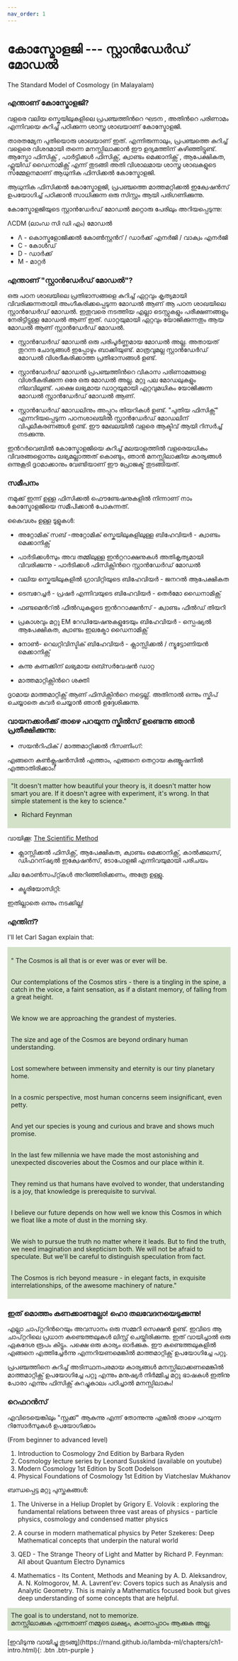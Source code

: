 ```yaml
---
nav_order: 1
---
```



# കോസ്മോളജി  --- സ്റ്റാൻഡേർഡ് മോഡൽ 
The Standard Model of Cosmology (in Malayalam)

### എന്താണ് കോസ്മോളജി?

വളരെ വലിയ സ്കെയിലുകളിലെ പ്രപഞ്ചത്തിന്‍റെ ഘടന , അതിന്‍റെ പരിണാമം എന്നിവയെ കുറിച്ച് പഠിക്കുന്ന ശാസ്ത്ര ശാഖയാണ് കോസ്മോളജി. 

താരതമ്യേന പുതിയൊരു ശാഖയാണ്  ഇത്. എന്നിരുന്നാലും, പ്രപഞ്ചത്തെ  കുറിച്ച് വളെരെ വിശദമായി തന്നെ മനസ്സിലാക്കാൻ  ഈ  ഉദ്യമത്തിന് കഴിഞ്ഞിട്ടുണ്ട്. ആസ്ട്രോ ഫിസിക്സ് , പാർട്ടിക്കൾ ഫിസിക്സ്,  ക്വാണ്ടം മെക്കാനിക്സ് , ആപേക്ഷികത, ഫ്ലൂയിഡ് ഡൈനാമിക്സ് എന്ന് തുടങ്ങി അതി വിശാലമായ ശാസ്ത്ര ശാഖകളുടെ സമ്മേളനമാണ് ആധുനിക ഫിസിക്കൽ  കോസ്മോളജി.

ആധുനിക ഫിസിക്കൽ കോസ്മോളജി, പ്രപഞ്ചത്തെ മാത്തമറ്റിക്കൽ ഇക്വേഷൻസ് ഉപയോഗിച്ച് പഠിക്കാന്‍  സാധിക്കുന്ന ഒരു സിസ്റ്റം ആയി പരിഗണിക്കുന്നു.

കോസ്മോളജിയുടെ സ്റ്റാൻഡേർഡ് മോഡൽ മറ്റൊരു പേരിലും അറിയപ്പെടുന്നു:

ΛCDM (ലാംഡ സി ഡി എം) മോഡല്‍
* Λ - കൊസ്മളോജിക്കല്‍ കോണ്‍സ്റ്റന്‍റ് / ഡാര്‍ക്ക്‌ എനര്‍ജി / വാക്വം എനര്‍ജി
* C - കോള്‍ഡ്
* D - ഡാര്‍ക്ക്‌
* M - മാറ്റര്‍


### എന്താണ് "സ്റ്റാന്‍ഡേര്‍ഡ് മോഡല്‍"?


ഒരു പഠന ശാഖയിലെ  പ്രതിഭാസങ്ങളെ കുറിച്ച് ഏറ്റവും കൃത്യമായി വിവരിക്കുന്നതായി അംഗീകരിക്കപ്പെടുന്ന മോഡല്‍ ആണ് ആ പഠന ശാഖയിലെ  സ്റ്റാന്‍ഡേര്‍ഡ് മോഡല്‍. ഇതുവരെ നടത്തിയ എല്ലാ ടെസ്റ്റുകളും പരീക്ഷണങ്ങളും നേരിട്ടിട്ടുള്ള മോഡല്‍ ആണ് ഇത്. ഡാറ്റയുമായി ഏറ്റവും യോജിക്കുന്നതും ആയ മോഡല്‍ ആണ് സ്റ്റാന്‍ഡേര്‍ഡ് മോഡല്‍.

* സ്റ്റാന്‍ഡേര്‍ഡ് മോഡല്‍ ഒരു പരിപൂര്‍ണ്ണമായ മോഡല്‍ അല്ല. അതായത് തുറന്ന ചോദ്യങ്ങള്‍ ഇപ്പോഴും ബാക്കിയുണ്ട്. മാത്രവുമല്ല സ്റ്റാന്‍ഡേര്‍ഡ് മോഡല്‍ വിശദീകരിക്കാത്ത പ്രതിഭാസങ്ങള്‍ ഉണ്ട്.


* സ്റ്റാന്‍ഡേര്‍ഡ് മോഡല്‍ പ്രപഞ്ചത്തിന്‍റെ വികാസ പരിണാമങ്ങളെ വിശദീകരിക്കുന്ന ഒരേ ഒരു മോഡല്‍ അല്ല. മറ്റു പല മോഡലുകളും നിലവിലുണ്ട്. പക്ഷെ ലഭ്യമായ ഡാറ്റയുമായി ഏറ്റവുമധികം യോജിക്കുന്ന മോഡല്‍ സ്റ്റാന്‍ഡേര്‍ഡ് മോഡല്‍  ആണ്.


* സ്റ്റാന്‍ഡേര്‍ഡ് മോഡലിനും അപ്പുറം തിയറികള്‍ ഉണ്ട്. "പുതിയ ഫിസിക്സ്" എന്നറിയപ്പെടുന്ന പഠനശാഖയില്‍ സ്റ്റാന്‍ഡേര്‍ഡ് മോഡലിന് വിപുലീകരണങ്ങള്‍ ഉണ്ട്. ഈ മേഖലയില്‍ വളരെ ആക്ടിവ് ആയി റിസര്‍ച്ച് നടക്കുന്നു.


ഇന്‍റര്‍വെബില്‍ കോസ്മോളജിയെ കുറിച്ച് മലയാളത്തില്‍ വളരെയധികം വിവരങ്ങളൊന്നും ലഭ്യമല്ലാത്തത് കൊണ്ടും, ഞാന്‍ മനസ്സിലാക്കിയ കാര്യങ്ങള്‍ ഒന്നുകൂടി ദൃഠമാക്കാനും വേണ്ടിയാണ് ഈ പ്രോജക്ട് തുടങ്ങിയത്. 

### സമീപനം

നമുക്ക് ഇന്ന് ഉള്ള ഫിസിക്കല്‍ ഫൌണ്ടേഷനുകളില്‍ നിന്നാണ് നാം കോസ്മോളജിയെ സമീപിക്കാന്‍ പോകുന്നത്.

കൈവശം ഉള്ള ടൂളുകള്‍:

- അറ്റോമിക് സബ് -അറ്റോമിക് സ്കെയിലുകളിലുള്ള ബിഹേവിയര്‍ - ക്വാണ്ടം മെക്കാനിക്സ്‌ 

- പാര്‍ടിക്കള്‍സും അവ തമ്മിലുള്ള ഇന്‍റ്ററാക്ഷനുകള്‍ അതികൃത്യമായി വിവരിക്കുന്നു - പാര്‍ടിക്കള്‍ ഫിസിക്സിന്‍റെ സ്റ്റാന്‍ഡേര്‍ഡ് മോഡല്‍ 

- വലിയ സ്കെയിലുകളില്‍ ഗ്രാവിറ്റിയുടെ ബിഹേവിയര്‍ - ജനറല്‍ ആപേക്ഷികത

- ടെമ്പറേച്ചര്‍ - പ്രഷര്‍ എന്നിവയുടെ ബിഹേവിയര്‍ - തെര്‍മോ ഡൈനാമിക്സ്

- ഫണ്ടമെന്‍റ്ല്‍ ഫീല്‍ഡുകളുടെ ഇന്‍ററാക്ഷന്‍സ് -  ക്വാണ്ടം ഫീല്‍ഡ് തിയറി 

- പ്രകാശവും മറ്റു EM റേഡിയേഷനുകളുടേയും  ബിഹേവിയര്‍  - സ്പെഷ്യല്‍ ആപേക്ഷികത, ക്വാണ്ടം ഇലക്ട്രോ ഡൈനാമിക്സ്

- നോണ്‍- റെലറ്റിവിസ്ടിക് ബിഹേവിയര്‍ - ക്ലാസ്സിക്കല്‍ / ന്യൂട്ടോണിയന്‍ മെക്കാനിക്സ്‌ 

- കുന്നു കണക്കിന് ലഭ്യമായ ഒബ്സര്‍വേഷന്‍ ഡാറ്റ 

- മാത്തമാറ്റിക്സിന്‍റെ ശക്തി

ദൃഠമായ മാത്തമാറ്റിക്സ്‌ ആണ് ഫിസിക്സിന്‍റെ നട്ടെല്ല്. അതിനാല്‍ ഒന്നും സ്കിപ് ചെയ്യാതെ കവര്‍ ചെയ്യാന്‍ ഞാന്‍ ഉദ്ദേശിക്കുന്നു.




### വായനക്കാര്‍ക്ക് താഴെ പറയുന്ന സ്കില്‍സ് ഉണ്ടെന്നു ഞാന്‍ പ്രതീക്ഷിക്കുന്നു:
 
* സയന്‍റിഫിക് / മാത്തമാറ്റിക്കല്‍ റീസണിംഗ്:

 എങ്ങനെ കണ്‍ക്ലൂഷന്‍സില്‍ എത്താം, എങ്ങനെ തെറ്റായ കണ്ക്ലൂഷനില്‍ എത്താതിരിക്കാം!
 
 <div style="background-color:#d2e1c8; padding: 8px">
 "It doesn't matter how beautiful your theory is, it doesn't matter how smart you are. If it doesn't agree with experiment, it's wrong. In that simple statement is the key to science." 
 
 - Richard Feynman
</div>
 
 വായിക്കൂ: [The Scientific Method](http://www.bio.miami.edu/dana/dox/scientific_method.html)
 
 * ക്ലാസ്സിക്കല്‍ ഫിസിക്സ്, ആപേക്ഷികത, ക്വാണ്ടം മെക്കാനിക്സ്‌, കാല്‍ക്കുലസ്, ഡിഫറന്ഷ്യല്‍ ഇക്വേഷന്‍സ്, ടോപോളജി എന്നിവയുമായി പരിചയം 
 
 ചില കോണ്‍സപ്റ്റ്കള്‍ അറിഞ്ഞിരിക്കണം, അത്രേ ഉള്ളു. 
 
* ക്യൂരിയോസിറ്റി:

 ഇതില്ലാതെ ഒന്നും നടക്കില്ല!

### എന്തിന്?

I'll let Carl Sagan explain that:

<div style="background-color:#d2e1c8; padding: 8px">
<p>" The Cosmos is all that is or ever was or ever will be.<br/><br/>

Our contemplations of the Cosmos stirs - there is a tingling in the spine, a catch in the voice, a faint sensation, as if a 
distant memory, of falling from a great height. <br/><br/>


We know we are approaching the grandest of mysteries. <br/><br/>


The size and age of the Cosmos are beyond ordinary human understanding.<br/><br/>


Lost somewhere between immensity and eternity is our tiny planetary home. <br/><br/>


In a cosmic perspective, most human concerns seem insignificant, even petty.<br/><br/>


And yet our species is young and curious and brave and shows much promise. <br/><br/>


In the last few millennia we have made the most astonishing and unexpected discoveries about the Cosmos and our place 
within it. <br/><br/>

They remind us that humans have evolved to wonder, that understanding is a joy, that knowledge is prerequisite to survival.<br/><br/>


I believe our future depends on how well we know this Cosmos in which we float like a mote of dust in the morning sky. <br/><br/>


We wish to pursue the truth no matter where it leads. But to find the truth, we need imagination and skepticism both.
We will not be afraid to speculate. But we'll be careful to distinguish speculation from fact.<br/><br/>


The Cosmos is rich beyond measure - in elegant facts, in exquisite interrelationships, of the awesome machinery of nature."</p>
</div>
 
 

### ഇത് മൊത്തം കണക്കാണല്ലോ! ഹൊ തലവേദനയെടുക്കുന്നു!

എല്ലാ ചാപ്റ്ററിന്‍റെയും അവസാനം ഒരു സമ്മറി സെക്ഷന്‍ ഉണ്ട്. ഇവിടെ ആ ചാപ്റ്ററിലെ പ്രധാന കണ്ടെത്തലുകള്‍ ലിസ്റ്റ് ചെയ്തിരിക്കുന്നു. ഇത് വായിച്ചാല്‍ ഒരു ഏകദേശ രൂപം കിട്ടും. പക്ഷെ ഒരു കാര്യം ഓര്‍ക്കുക. ഈ കണ്ടെത്തലുകളില്‍ എങ്ങനെ എത്തിച്ചേര്‍ന്നു എന്നറിയണമെങ്കില്‍ മാത്തമാറ്റിക്സ് ഉപയോഗിച്ചേ പറ്റൂ. 

പ്രപഞ്ചത്തിനെ കുറിച്ച് അടിസ്ഥനപരമായ കാര്യങ്ങള്‍ മനസ്സിലാക്കണമെങ്കില്‍ മാത്തമാറ്റിക്സ് ഉപയോഗിച്ചേ പറ്റൂ എന്നും മനുഷ്യര്‍ നിര്‍മ്മിച്ച മറ്റു ഭാഷകള്‍ ഇതിനു പോരാ എന്നും ഫിസിക്സ് കുറച്ചുകാലം പഠിച്ചാല്‍ മനസ്സിലാകും! 


### റെഫറന്‍സ് 

എവിടെയെങ്കിലും "സ്റ്റക്ക്" ആകുന്നു എന്ന് തോന്നുന്നു എങ്കില്‍ താഴെ പറയുന്ന റിസോര്‍സുകള്‍ ഉപയോഗിക്കാം

(From beginner to advanced level)

1. Introduction to Cosmology 2nd Edition by Barbara Ryden
2. Cosmology lecture series by Leonard Susskind (available on youtube)
3. Modern Cosmology 1st Edition by Scott Dodelson
4. Physical Foundations of Cosmology 1st Edition by Viatcheslav Mukhanov

ബന്ധപ്പെട്ട മറ്റു പുസ്തകങ്ങള്‍:

1. The Universe in a Heliup Droplet by Grigory E. Volovik : exploring the fundamental relations between three vast areas of physics - particle physics, cosmology and condensed matter physics

2. A course in modern mathematical physics by Peter Szekeres: Deep Mathematical concepts that underpin the natural world

3. QED - The Strange Theory of Light and Matter by Richard P. Feynman: All about Quantum Electro Dynamics

4. Mathematics - Its Content, Methods and Meaning by A. D. Aleksandrov, A. N. Kolmogorov, M. A. Lavrent'ev: Covers topics such as Analysis and Analytic Geometry. This is mainly a Mathematics focused book but gives deep understanding of some concepts that are helpful.


<div style="background-color:#d2e1c8; padding: 8px">
The goal is to understand, not to memorize.<br/>
മനസ്സിലാക്കുക എന്നതാണ് നമ്മുടെ ലക്ഷ്യം, കാണാപ്പാഠം ആക്കുക അല്ല.
 </div>
 
<br/>
[ഇവിടുന്നു വായിച്ചു തുടങ്ങൂ](https://rnand.github.io/lambda-ml/chapters/ch1-intro.html){: .btn .btn-purple }

